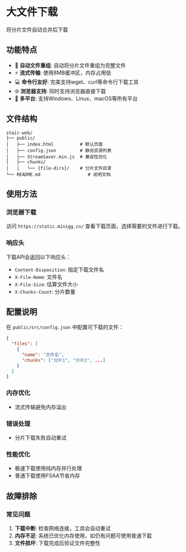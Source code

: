 # 大文件下载

将分片文件自动合并后下载

## 功能特点

- 🔄 **自动文件重组**: 自动将分片文件重组为完整文件
- ⚡ **流式传输**: 使用8MB缓冲区，内存占用低
- 💻 **命令行友好**: 完美支持wget、curl等命令行下载工具
- 🌐 **浏览器支持**: 同时支持浏览器直接下载
- 📱 **多平台**: 支持Windows、Linux、macOS等所有平台

## 文件结构

```
staic-web/
├── public/
│   ├── index.html          # 默认页面
│   ├── config.json         # 静态资源列表
│   ├── StreamSaver.min.js  # 兼容性优化
│   ├── chunks/
│   │   └── {file-dirs}/    # 分片文件目录
└── README.md                  # 说明文档
```

## 使用方法

### 浏览器下载

访问 `https://static.minigg.cn/` 查看下载页面，选择需要的文件进行下载。

### 响应头

下载API会返回以下响应头：

- `Content-Disposition`: 指定下载文件名
- `X-File-Name`: 文件名
- `X-File-Size`: 估算文件大小
- `X-Chunks-Count`: 分片数量

## 配置说明

在 `public/src/config.json` 中配置可下载的文件：

```json
{
  "files": [
    {
      "name": "文件名",
      "chunks": ["分片1", "分片2", ...]
    }
  ]
}
```

### 内存优化

- 流式传输避免内存溢出

### 错误处理

- 分片下载失败自动重试

### 性能优化

- 极速下载使用纯内存并行处理
- 普通下载使用FSAA节省内存


## 故障排除

### 常见问题

1. **下载中断**: 检查网络连接，工具会自动重试
2. **内存不足**: 系统已优化内存使用，如仍有问题可使用普通下载
3. **文件损坏**: 下载完成后验证文件完整性
